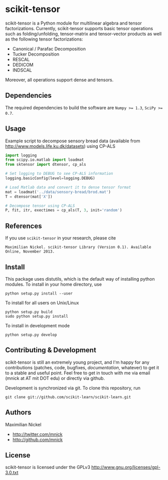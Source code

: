 scikit-tensor
=============

scikit-tensor is a Python module for multilinear algebra and tensor 
factorizations. Currently, scikit-tensor supports basic tensor operations 
such as folding/unfolding, tensor-matrix and tensor-vector products as 
well as the following tensor factorizations:

* Canonical / Parafac Decomposition
* Tucker Decomposition
* RESCAL
* DEDICOM 
* INDSCAL 

Moreover, all operations support dense and tensors.

Dependencies
------------
The required dependencies to build the software are `Numpy >= 1.3`, `SciPy >= 0.7`.

Usage
-----
Example script to decompose sensory bread data (available from http://www.models.life.ku.dk/datasets) using CP-ALS

```python
import logging
from scipy.io.matlab import loadmat
from sktensor import dtensor, cp_als

# Set logging to DEBUG to see CP-ALS information
logging.basicConfig(level=logging.DEBUG)

# Load Matlab data and convert it to dense tensor format
mat = loadmat('../data/sensory-bread/brod.mat')
T = dtensor(mat['X'])

# Decompose tensor using CP-ALS
P, fit, itr, exectimes = cp_als(T, 3, init='random')
```

References
----------

If you use `scikit-tensor` in your research, please cite

	Maximilian Nickel. scikit-tensor Library (Version 0.1). Available Online, November 2013.

Install
-------
This package uses distutils, which is the default way of installing python modules. To install in your home directory, use

    python setup.py install --user

To install for all users on Unix/Linux

    python setup.py build
    sudo python setup.py install

To install in development mode

    python setup.py develop

Contributing & Development
--------------------------
scikit-tensor is still an extremely young project, and I'm happy for any contributions (patches, code, bugfixes, *documentation*, whatever) to get it to a stable and useful point. Feel free to get in touch with me via email (mnick at AT mit DOT edu) or directly via github.

Development is synchronized via git. To clone this repository, run

    git clone git://github.com/scikit-learn/scikit-learn.git

Authors
-------
Maximilian Nickel <mnick AT mit DOT edu>

+ <http://twitter.com/mnick>
+ <http://github.com/mnick>

License
-------
scikit-tensor is licensed under the GPLv3 <http://www.gnu.org/licenses/gpl-3.0.txt>
